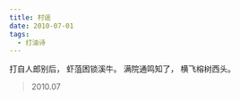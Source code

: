 ```yaml
---
title: 村谣
date: 2010-07-01
tags:
  - 打油诗
---
```


打自人郎别后，
虾菹困锁溪牛。<!--more-->
满院通鸣知了，
横飞榕树西头。

> 2010.07